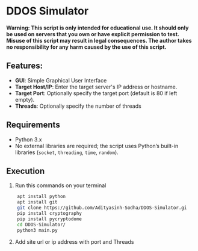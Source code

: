 # DDOS Simulator

**Warning: This script is only intended for educational use. It should only be used on servers that you own or have explicit permission to test. Misuse of this script may result in legal consequences. The author takes no responsibility for any harm caused by the use of this script.**



## Features:
- **GUI**: Simple Graphical User Interface
- **Target Host/IP**: Enter the target server's IP address or hostname.
- **Target Port**: Optionally specify the target port (default is 80 if left empty).
- **Threads**: Optionally specify the number of threads 



## Requirements
- Python 3.x
- No external libraries are required; the script uses Python’s built-in libraries (`socket`, `threading`, `time`, `random`).

## Execution 
1. Run this commands on your terminal
 ```bash
     apt install python
     apt install git
     git clone https://github.com/Adityasinh-Sodha/DDOS-Simulator.gi
     pip install cryptography
     pip install pycryptodome
     cd DDOS-Simulator/
     python3 main.py 
 ```
2. Add site url or ip address with port and Threads 
